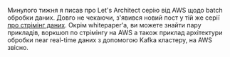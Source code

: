 Минулого тижня я писав про Let's Architect серію від AWS щодо batch обробки даних. Довго не чекаючи, з'явився новий пост у тій же серії [про стрімінг даних](https://aws.amazon.com/blogs/architecture/lets-architect-designing-systems-for-stream-data-processing/). Окрім whitepaper'а, ви можете знайти пару прикладів, воркшоп по стрімінгу на AWS а також приклад архітектури обробки near real-time даних з допомогою Kafka кластеру, на AWS звісно.
